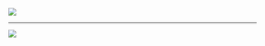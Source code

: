 ![](https://github-readme-stats.vercel.app/api?username=eujoy&theme=dark&show_icons=true&count_private=true)

----

![](https://github-readme-stats.vercel.app/api/top-langs/?username=eujoy&theme=dark)

<!--
**eujoy/eujoy** is a ✨ _special_ ✨ repository because its `README.md` (this file) appears on your GitHub profile.

Here are some ideas to get you started:

- 🔭 I’m currently working on ...
- 🌱 I’m currently learning ...
- 👯 I’m looking to collaborate on ...
- 🤔 I’m looking for help with ...
- 💬 Ask me about ...
- 📫 How to reach me: ...
- 😄 Pronouns: ...
- ⚡ Fun fact: ...
-->
